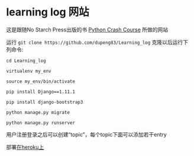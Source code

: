 # learning log 网站

这是跟随No Starch Press出版的书 [Python Crash Course](https://www.nostarch.com/pythoncrashcourse/) 所做的网站

运行 `git clone https://github.com/dupeng83/Learning_log` 克隆以后运行下列命令:

`cd Learning_log`

`virtualenv my_env`

`source my_env/bin/activate`

`pip install Django==1.11.1`

`pip install django-bootstrap3`

`python manage.py migrate`

`python manage.py runserver`

用户注册登录之后可以创建“topic”，每个topic下面可以添加若干entry

部署[在heroku上](https://guarded-ridge-21841.herokuapp.com/)
